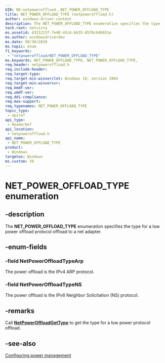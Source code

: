 ```yaml
---
UID: NE:netpoweroffload._NET_POWER_OFFLOAD_TYPE
title: NET_POWER_OFFLOAD_TYPE (netpoweroffload.h)
author: windows-driver-content
description: The NET_POWER_OFFLOAD_TYPE enumeration specifies the type for a low power offload protocol offload to a net adapter.
tech.root: netvista
ms.assetid: d321223f-7e48-43c6-bb35-85f0c646651e
ms.author: windowsdriverdev
ms.date: 09/30/2019
ms.topic: enum
f1_keywords:
 - "netpoweroffload/NET_POWER_OFFLOAD_TYPE"
ms.keywords: NET_POWER_OFFLOAD_TYPE, NET_POWER_OFFLOAD_TYPE, 
req.header: netpoweroffload.h
req.include-header:
req.target-type:
req.target-min-winverclnt: Windows 10, version 2004
req.target-min-winversvr:
req.kmdf-ver:
req.umdf-ver:
req.ddi-compliance:
req.max-support:
req.typenames: NET_POWER_OFFLOAD_TYPE
topic_type: 
 - apiref
api_type: 
 - HeaderDef
api_location: 
 - netpoweroffload.h
api_name: 
 - NET_POWER_OFFLOAD_TYPE
product: 
 - Windows
targetos: Windows
ms.custom: Vb
---
```


# NET_POWER_OFFLOAD_TYPE enumeration

## -description

The **NET_POWER_OFFLOAD_TYPE** enumeration specifies the type for a low power offload protocol offload to a net adapter.

## -enum-fields

### -field NetPowerOffloadTypeArp 

The power offload is the IPv4 ARP protocol.

### -field NetPowerOffloadTypeNS 

The power offload is the IPv6 Neighbor Solicitation (NS) protocol.

## -remarks

Call [**NetPowerOffloadGetType**](../netpoweroffload/nf-netpoweroffload-netpoweroffloadgettype.md) to get the type for a low power protocol offload.

## -see-also

[Configuring power management](https://docs.microsoft.com/windows-hardware/drivers/netcx/configuring-power-management)